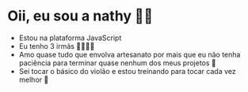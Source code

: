 # Oii, eu sou a nathy 🙋‍♀ 
- Estou na plataforma JavaScript
- Eu tenho 3 irmãs 👩‍👩‍👧‍👧
- Amo quase tudo que envolva artesanato por mais que eu não tenha paciência para terminar quase nenhum dos meus projetos 🫣
- Sei tocar o básico do violão e estou treinando para tocar cada vez melhor 🎸
